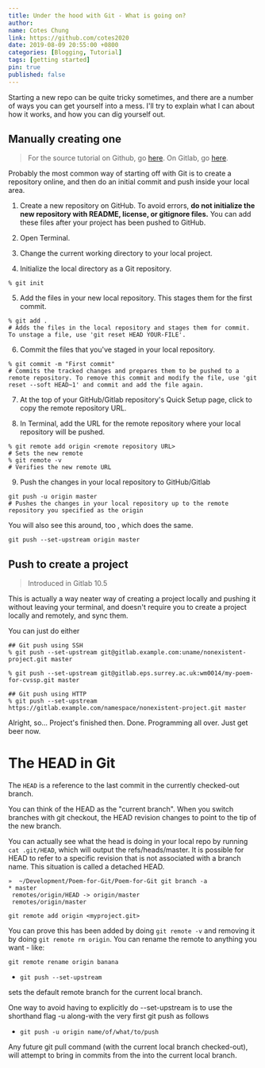 ```yaml
---
title: Under the hood with Git - What is going on?
author:
name: Cotes Chung
link: https://github.com/cotes2020
date: 2019-08-09 20:55:00 +0800
categories: [Blogging, Tutorial]
tags: [getting started]
pin: true
published: false
---
```


Starting a new repo can be quite tricky sometimes, and there are a number of ways you can get yourself into a mess. I'll try to explain what I can about how it works, and how you can dig yourself out.

## Manually creating one

> For the source tutorial on Github, go [here](https://help.github.com/articles/adding-an-existing-project-to-github-using-the-command-line/). On Gitlab, go [here](https://docs.gitlab.com/ee/gitlab-basics/create-project.html).

Probably the most common way of starting off with Git is to create a repository online, and then do an initial commit and push inside your local area.

<!--more-->


1. Create a new repository on GitHub. To avoid errors, **do not initialize the new repository with README, license, or gitignore files.** You can add these files after your project has been pushed to GitHub.

2. Open Terminal.

3. Change the current working directory to your local project.

4. Initialize the local directory as a Git repository.

```
% git init
```

5. Add the files in your new local repository. This stages them for the first commit.

```
% git add .
# Adds the files in the local repository and stages them for commit. To unstage a file, use 'git reset HEAD YOUR-FILE'.
```

6. Commit the files that you've staged in your local repository.

```
% git commit -m "First commit"
# Commits the tracked changes and prepares them to be pushed to a remote repository. To remove this commit and modify the file, use 'git reset --soft HEAD~1' and commit and add the file again.
```

7. At the top of your GitHub/Gitlab repository's Quick Setup page, click  to copy the remote repository URL.

8. In Terminal, add the URL for the remote repository where your local repository will be pushed.

```
% git remote add origin <remote repository URL>
# Sets the new remote
% git remote -v
# Verifies the new remote URL
```

9. Push the changes in your local repository to GitHub/Gitlab

```
git push -u origin master
# Pushes the changes in your local repository up to the remote repository you specified as the origin
```

You will also see this around, too , which does the same.

```
git push --set-upstream origin master
```



## Push to create a project

> Introduced in Gitlab 10.5

This is actually a way neater way of creating a project locally and pushing it without leaving your terminal, and doesn't require you to create a project locally and remotely, and sync them.

You can just do either
```
## Git push using SSH
% git push --set-upstream git@gitlab.example.com:uname/nonexistent-project.git master

% git push --set-upstream git@gitlab.eps.surrey.ac.uk:wm0014/my-poem-for-cvssp.git master

## Git push using HTTP
% git push --set-upstream https://gitlab.example.com/namespace/nonexistent-project.git master
```

Alright, so... Project's finished then. Done. Programming all over. Just get beer now.

# The HEAD in Git

The ```HEAD``` is a reference to the last commit in the currently checked-out branch.

You can think of the HEAD as the "current branch". When you switch branches with git checkout, the HEAD revision changes to point to the tip of the new branch.

You can actually see what the head is doing in your local repo by running ```cat .git/HEAD```, which will output the refs/heads/master. It is possible for HEAD to refer to a specific revision that is not associated with a branch name. This situation is called a detached HEAD.

```
»  ~/Development/Poem-for-Git/Poem-for-Git git branch -a
* master
 remotes/origin/HEAD -> origin/master
 remotes/origin/master
```

```
git remote add origin <myproject.git>
```

You can prove this has been added by doing ```git remote -v``` and removing it by doing ```git remote rm origin```. You can rename the remote to anything you want - like:

```
git remote rename origin banana
```

* ```git push --set-upstream  ```

sets the default remote branch for the current local branch.

One way to avoid having to explicitly do --set-upstream is
to use the shorthand flag -u along-with the very first git push as follows

* ```git push -u origin name/of/what/to/push ```

Any future git pull command (with the current local branch checked-out),
will attempt to bring in commits from the <remote-branch> into the current local branch.

